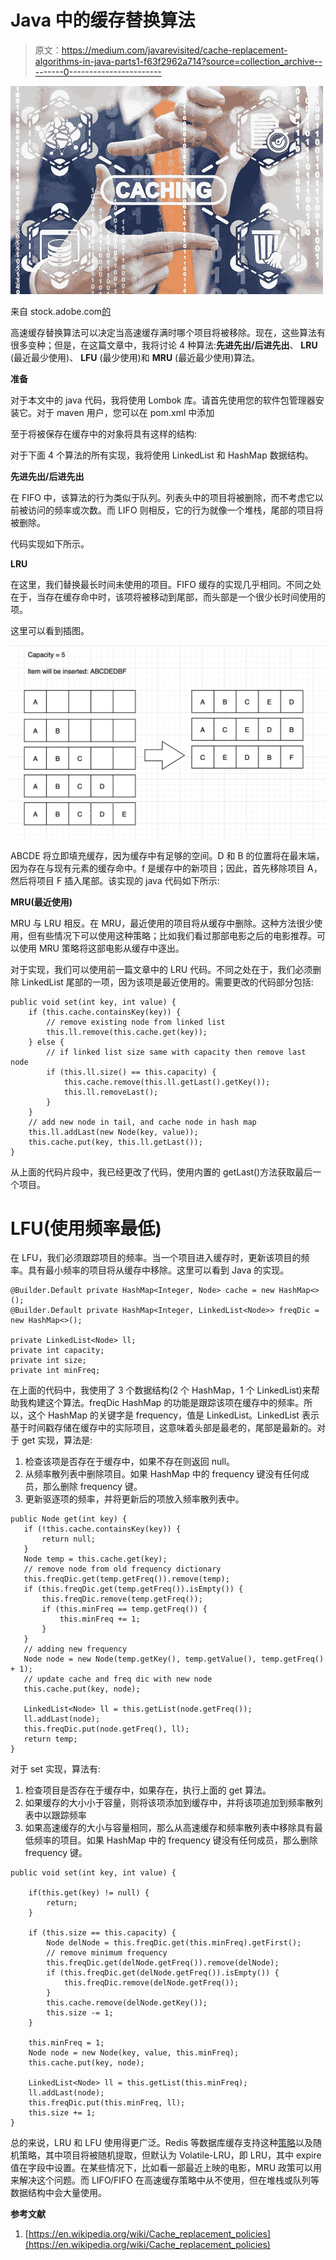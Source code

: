 # Java 中的缓存替换算法

> 原文：<https://medium.com/javarevisited/cache-replacement-algorithms-in-java-parts1-f63f2962a714?source=collection_archive---------0----------------------->

![](img/f35bcfc3ea87d2fcd59a4f4b1b52b4d7.png)

来自 stock.adobe.com[的](https://stock.adobe.com/id/images/id/307936519?as_campaign=Freepik&as_content=api&as_audience=srp&tduid=4baa0a071af609923f6d9c3d56d02745&as_channel=affiliate&as_campclass=redirect&as_source=arvato)

高速缓存替换算法可以决定当高速缓存满时哪个项目将被移除。现在，这些算法有很多变种；但是，在这篇文章中，我将讨论 4 种算法:**先进先出/后进先出**、 **LRU** (最近最少使用)、 **LFU** (最少使用)和 **MRU** (最近最少使用)算法。

**准备**

对于本文中的 java 代码，我将使用 Lombok 库。请首先使用您的软件包管理器安装它。对于 maven 用户，您可以在 pom.xml 中添加

至于将被保存在缓存中的对象将具有这样的结构:

对于下面 4 个算法的所有实现，我将使用 LinkedList 和 HashMap 数据结构。

**先进先出/后进先出**

在 FIFO 中，该算法的行为类似于队列。列表头中的项目将被删除，而不考虑它以前被访问的频率或次数。而 LIFO 则相反，它的行为就像一个堆栈，尾部的项目将被删除。

代码实现如下所示。

**LRU**

在这里，我们替换最长时间未使用的项目。FIFO 缓存的实现几乎相同。不同之处在于，当存在缓存命中时，该项将被移动到尾部，而头部是一个很少长时间使用的项。

这里可以看到插图。

![](img/4352f5a7ec4d35f3fe51351f8a3c22fb.png)

ABCDE 将立即填充缓存，因为缓存中有足够的空间。D 和 B 的位置将在最末端，因为存在与现有元素的缓存命中。f 是缓存中的新项目；因此，首先移除项目 A，然后将项目 F 插入尾部。该实现的 java 代码如下所示:

**MRU(最近使用)**

MRU 与 LRU 相反。在 MRU，最近使用的项目将从缓存中删除。这种方法很少使用，但有些情况下可以使用这种策略；比如我们看过那部电影之后的电影推荐。可以使用 MRU 策略将这部电影从缓存中逐出。

对于实现，我们可以使用前一篇文章中的 LRU 代码。不同之处在于，我们必须删除 LinkedList 尾部的一项，因为该项是最近使用的。需要更改的代码部分包括:

```
public void set(int key, int value) {
    if (this.cache.containsKey(key)) {
        // remove existing node from linked list
        this.ll.remove(this.cache.get(key));
    } else {
        // if linked list size same with capacity then remove last node
        if (this.ll.size() == this.capacity) {
            this.cache.remove(this.ll.getLast().getKey());
            this.ll.removeLast();
        }
    }
    // add new node in tail, and cache node in hash map
    this.ll.addLast(new Node(key, value));
    this.cache.put(key, this.ll.getLast());
}
```

从上面的代码片段中，我已经更改了代码，使用内置的 getLast()方法获取最后一个项目。

# **LFU(使用频率最低)**

在 LFU，我们必须跟踪项目的频率。当一个项目进入缓存时，更新该项目的频率。具有最小频率的项目将从缓存中移除。这里可以看到 Java 的实现。

```
@Builder.Default private HashMap<Integer, Node> cache = new HashMap<>();
@Builder.Default private HashMap<Integer, LinkedList<Node>> freqDic = new HashMap<>();

private LinkedList<Node> ll;
private int capacity;
private int size;
private int minFreq;
```

在上面的代码中，我使用了 3 个数据结构(2 个 HashMap，1 个 LinkedList)来帮助我构建这个算法。freqDic HashMap 的功能是跟踪该项在缓存中的频率。所以，这个 HashMap 的关键字是 frequency，值是 LinkedList。LinkedList 表示基于时间戳存储在缓存中的实际项目，这意味着头部是最老的，尾部是最新的。对于 get 实现，算法是:

1.  检查该项是否存在于缓存中，如果不存在则返回 null。
2.  从频率散列表中删除项目。如果 HashMap 中的 frequency 键没有任何成员，那么删除 frequency 键。
3.  更新驱逐项的频率，并将更新后的项放入频率散列表中。

```
public Node get(int key) {
   if (!this.cache.containsKey(key)) {
       return null;
   }
   Node temp = this.cache.get(key);
   // remove node from old frequency dictionary
   this.freqDic.get(temp.getFreq()).remove(temp);
   if (this.freqDic.get(temp.getFreq()).isEmpty()) {
       this.freqDic.remove(temp.getFreq());
       if (this.minFreq == temp.getFreq()) {
           this.minFreq += 1;
       }
   }
   // adding new frequency
   Node node = new Node(temp.getKey(), temp.getValue(), temp.getFreq() + 1);
   // update cache and freq dic with new node
   this.cache.put(key, node);

   LinkedList<Node> ll = this.getList(node.getFreq());
   ll.addLast(node);
   this.freqDic.put(node.getFreq(), ll);
   return temp;
}
```

对于 set 实现，算法有:

1.  检查项目是否存在于缓存中，如果存在，执行上面的 get 算法。
2.  如果缓存的大小小于容量，则将该项添加到缓存中，并将该项追加到频率散列表中以跟踪频率
3.  如果高速缓存的大小与容量相同，那么从高速缓存和频率散列表中移除具有最低频率的项目。如果 HashMap 中的 frequency 键没有任何成员，那么删除 frequency 键。

```
public void set(int key, int value) {

    if(this.get(key) != null) {
        return;
    }

    if (this.size == this.capacity) {
        Node delNode = this.freqDic.get(this.minFreq).getFirst();
        // remove minimum frequency
        this.freqDic.get(delNode.getFreq()).remove(delNode);
        if (this.freqDic.get(delNode.getFreq()).isEmpty()) {
            this.freqDic.remove(delNode.getFreq());
        }
        this.cache.remove(delNode.getKey());
        this.size -= 1;
    }

    this.minFreq = 1;
    Node node = new Node(key, value, this.minFreq);
    this.cache.put(key, node);

    LinkedList<Node> ll = this.getList(this.minFreq);
    ll.addLast(node);
    this.freqDic.put(this.minFreq, ll);
    this.size += 1;
}
```

总的来说，LRU 和 LFU 使用得更广泛。Redis 等数据库缓存支持这种[策略](https://docs.redis.com/latest/rs/administering/database-operations/eviction-policy/)以及随机策略，其中项目将被随机提取，但默认为 Volatile-LRU，即 LRU，其中 expire 值在字段中设置。在某些情况下，比如看一部最近上映的电影，MRU 政策可以用来解决这个问题。而 LIFO/FIFO 在高速缓存策略中从不使用，但在堆栈或队列等数据结构中会大量使用。

**参考文献**

1.  [https://en.wikipedia.org/wiki/Cache_replacement_policies](https://en.wikipedia.org/wiki/Cache_replacement_policies)